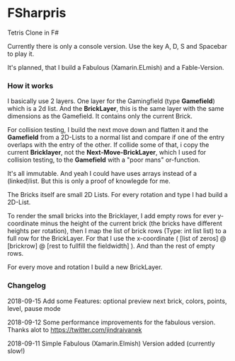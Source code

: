 # FSharpris
Tetris Clone in F#

Currently there is only a console version. Use the key A, D, S and Spacebar to play it.

It's planned, that I build a Fabulous (Xamarin.ELmish) and a Fable-Version.

### How it works

I basically use 2 layers. One layer for the Gamingfield (type **Gamefield**) which is a 2d list. And the **BrickLayer**, this is the same layer with the same dimensions as the Gamefield. It contains only the current Brick.

For collision testing, I build the next move down and flatten it and the **Gamefield** from a 2D-Lists to a normal list and compare if one of the entry overlaps with the entry of the other.
If collide some of that, i copy the current **Bricklayer**, not the **Next-Move-BrickLayer**, which I used for collision testing, to the **Gamefield** with a "poor mans" or-function.

It's all immutable. And yeah I could have uses arrays instead of a (linked)list. But this is only a proof of knowlegde for me.

The Bricks itself are small 2D Lists. For every rotation and type I had build a 2D-List.

To render the small bricks into the Bricklayer, I add empty rows for ever y-coordinate minus the height of the current brick (the bricks have different heights per rotation), then I map the list of brick rows (Type: int list list) to a full row for the BrickLayer. For that I use the x-coordinate ( \[list of zeros] @ \[brickrow] @ \[rest to fullfill the fieldwidth] ). And than the rest of empty rows.

For every move and rotation I build a new BrickLayer.

### Changelog

2018-09-15 Add some Features: optional preview next brick, colors, points, level, pause mode

2018-09-12 Some performance improvements for the fabulous version. Thanks alot to https://twitter.com/jindraivanek

2018-09-11 Simple Fabulous (Xamarin.Elmish) Version added (currently slow!)
